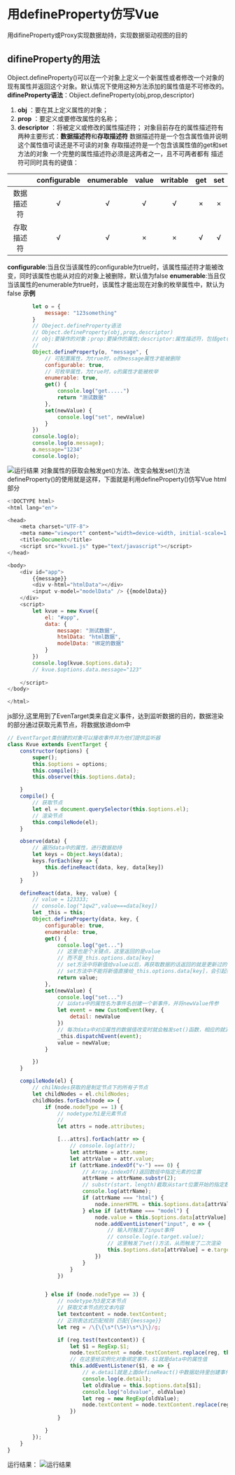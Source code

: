 # 用defineProperty仿写Vue

用difineProperty或Proxy实现数据劫持，实现数据驱动视图的目的

## difineProperty的用法

Objiect.defineProperty()可以在一个对象上定义一个新属性或者修改一个对象的现有属性并返回这个对象。默认情况下使用这种方法添加的属性值是不可修改的。
**difineProperty语法**：Objiect.defineProperty(obj,prop,descriptor)
 1. **obj** ：要在其上定义属性的对象；
 2. **prop** ：要定义或要修改属性的名称；
 3.  **descriptor** ：将被定义或修改的属性描述符；
对象目前存在的属性描述符有两种主要形式：**数据描述符**和**存取描述符**
数据描述符是一个包含属性值并说明这个属性值可读还是不可读的对象
存取描述符是一个包含该属性值的get和set方法的对象
一个完整的属性描述符必须是这两者之一，且不可两者都有
描述符可同时具有的键值：

|            | configurable | enumerable | value | writable | get  | set  |
| :--------: | :----------: | :--------: | :---: | :------: | :--: | :--: |
| 数据描述符 |      √       |     √      |   √   |    √     |  ×   |  ×   |
| 存取描述符 |      √       |     √      |   ×   |    ×     |  √   |  √   |

**configurable**:当且仅当该属性的configurable为true时，该属性描述符才能被改变，同时该属性也能从对应的对象上被删除，默认值为false
**enumerable**:当且仅当该属性的enumerable为true时，该属性才能出现在对象的枚举属性中，默认为false
**示例**
```javascript
        let o = {
            message: "123something"
        }
        // Obeject.defineProperty语法
        // Object.defineProperty(obj,prop,descriptor)
        // obj:要操作的对象；prop:要操作的属性;descriptor:属性描述符，包括get()、set()方法
        // 
        Object.defineProperty(o, "message", {
            // 可配置属性，为true时，o的message属性才能被删除
            configurable: true,
            // 可枚举属性，为true时，o的属性才能被枚举
            enumerable: true,
            get() {
                console.log("get.....")
                return "测试数据"
            },
            set(newValue) {
                console.log("set", newValue)
            }
        })
        console.log(o);
        console.log(o.message);
        o.message="1234"
        console.log(o);
```
![运行结果](https://img-blog.csdnimg.cn/20200601224439213.png?x-oss-process=image/watermark,type_ZmFuZ3poZW5naGVpdGk,shadow_10,text_aHR0cHM6Ly9ibG9nLmNzZG4ubmV0L05EWURTRA==,size_16,color_FFFFFF,t_70)
对象属性的获取会触发get()方法、改变会触发set()方法
defineProperty()的使用就是这样，下面就是利用defineProperty()仿写Vue
html部分
```javascript
<!DOCTYPE html>
<html lang="en">

<head>
    <meta charset="UTF-8">
    <meta name="viewport" content="width=device-width, initial-scale=1.0">
    <title>Document</title>
    <script src="kvue1.js" type="text/javascript"></script>
</head>

<body>
    <div id="app">
        {{message}}
        <div v-html="htmlData"></div>
        <input v-model="modelData" /> {{modelData}}
    </div>
    <script>
        let kvue = new Kvue({
            el: "#app",
            data: {
                message: "测试数据",
                htmlData: "html数据",
                modelData: "绑定的数据"
            }
        })
        console.log(kvue.$options.data);
        // kvue.$options.data.message="123"
        
    </script>
</body>

</html>
```
js部分,这里用到了EvenTarget类来自定义事件，达到监听数据的目的，数据渲染的部分通过获取元素节点，将数据放进dom中
```javascript
// EventTarget类创建的对象可以接收事件并为他们提供监听器
class Kvue extends EventTarget {
    constructor(options) {
        super();
        this.$options = options;
        this.compile();
        this.observe(this.$options.data);

    }
    compile() {
        // 获取节点
        let el = document.querySelector(this.$options.el);
        // 渲染节点
        this.compileNode(el);
    }

    observe(data) {
        // 遍历data中的属性，进行数据劫持
        let keys = Object.keys(data);
        keys.forEach(key => {
            this.defineReact(data, key, data[key])
        })
    }

    defineReact(data, key, value) {
        // value = 123333;
        // console.log("1qw2",value===data[key])
        let _this = this;
        Object.defineProperty(data, key, {
            configurable: true,
            enumerable: true,
            get() {
                console.log("get...")
                // 这里也是个关键点，这里返回的是value
                // 而不是_this.options.data[key]
                // set方法中将新值给value以后，再获取数据的话返回的就是更新过的value
                // set方法中不能将新值直接给_this.options.data[key]，会引起死循环
                return value;
            },
            set(newValue) {
                console.log("set...")
                // 以data中的属性名为事件名创建一个新事件，并将newValue传参
                let event = new CustomEvent(key, {
                    detail: newValue
                })
                // 每次data中对应属性的数据值改变时就会触发set()函数，相应的就派发事件，达到数据驱动视图的效果
                _this.dispatchEvent(event);
                value = newValue;
            }

        })
    }

    compileNode(el) {
        // chilNodes获取的是制定节点下的所有子节点
        let childNodes = el.childNodes;
        childNodes.forEach(node => {
            if (node.nodeType == 1) {
                // nodetype为1是元素节点
                // 
                let attrs = node.attributes;

                [...attrs].forEach(attr => {
                    // console.log(attr);
                    let attrName = attr.name;
                    let attrValue = attr.value;
                    if (attrName.indexOf("v-") === 0) {
                        // Array.indexOf()返回数组中指定元素的位置
                        attrName = attrName.substr(2);
                        // substr(start，length)截取从start位置开始的指定数目的字符
                        console.log(attrName);
                        if (attrName === "html") {
                            node.innerHTML = this.$options.data[attrValue];
                        } else if (attrName === "model") {
                            node.value = this.$options.data[attrValue];
                            node.addEventListener("input", e => {
                                // 输入时触发了input事件
                                // console.log(e.target.value);
                                // 这里触发了set()方法，从而触发了二次渲染
                                this.$options.data[attrValue] = e.target.value;
                            })
                        }
                    }
                })


            } else if (node.nodeType == 3) {
                // nodetype为3是文本节点
                // 获取文本节点的文本内容
                let textcontent = node.textContent;
                // 正则表达式匹配规则 匹配{{message}}
                let reg = /\{\{\s*(\S+)\s*\}\}/g;

                if (reg.test(textcontent)) {
                    let $1 = RegExp.$1;
                    node.textContent = node.textContent.replace(reg, this.$options.data[$1]);
                    // 在这里给实例化对象绑定事件，$1就是data中的属性值
                    this.addEventListener($1, e => {
                        // e.detail就是上面defineReact()中数据劫持里创建事件所传的newValue
                        console.log(e.detail);
                        let oldValue = this.$options.data[$1];
                        console.log("oldvalue", oldValue)
                        let reg = new RegExp(oldValue);
                        node.textContent = node.textContent.replace(reg, e.detail);
                    })
                }

            }
        });
    }
}
```
运行结果：
![运行结果](https://img-blog.csdnimg.cn/20200601225902377.png?x-oss-process=image/watermark,type_ZmFuZ3poZW5naGVpdGk,shadow_10,text_aHR0cHM6Ly9ibG9nLmNzZG4ubmV0L05EWURTRA==,size_16,color_FFFFFF,t_70)